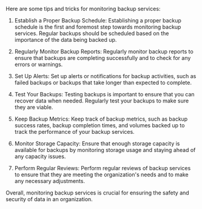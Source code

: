 Here are some tips and tricks for monitoring backup services:

1. Establish a Proper Backup Schedule: Establishing a proper backup schedule is the first and foremost step towards monitoring backup services. Regular backups should be scheduled based on the importance of the data being backed up.

2. Regularly Monitor Backup Reports: Regularly monitor backup reports to ensure that backups are completing successfully and to check for any errors or warnings.

3. Set Up Alerts: Set up alerts or notifications for backup activities, such as failed backups or backups that take longer than expected to complete.

4. Test Your Backups: Testing backups is important to ensure that you can recover data when needed. Regularly test your backups to make sure they are viable.

5. Keep Backup Metrics: Keep track of backup metrics, such as backup success rates, backup completion times, and volumes backed up to track the performance of your backup services.

6. Monitor Storage Capacity: Ensure that enough storage capacity is available for backups by monitoring storage usage and staying ahead of any capacity issues.

7. Perform Regular Reviews: Perform regular reviews of backup services to ensure that they are meeting the organization's needs and to make any necessary adjustments.

Overall, monitoring backup services is crucial for ensuring the safety and security of data in an organization.
